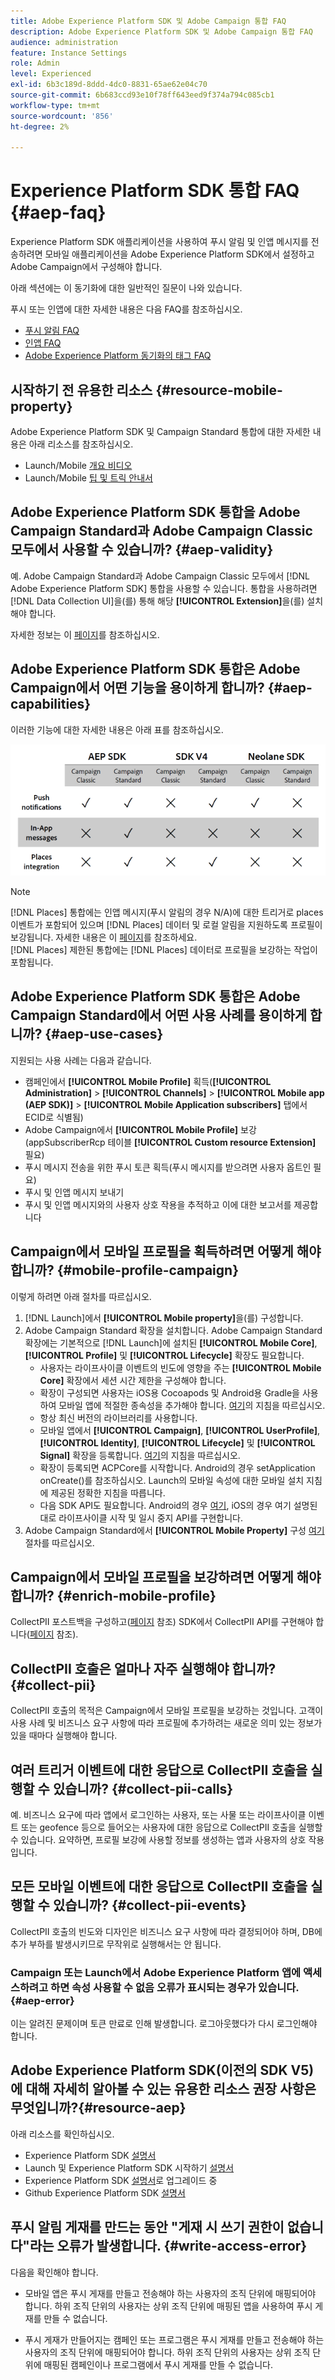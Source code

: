 ```yaml
---
title: Adobe Experience Platform SDK 및 Adobe Campaign 통합 FAQ
description: Adobe Experience Platform SDK 및 Adobe Campaign 통합 FAQ
audience: administration
feature: Instance Settings
role: Admin
level: Experienced
exl-id: 6b3c189d-8ddd-4dc0-8831-65ae62e04c70
source-git-commit: 6b683ccd93e10f78ff643eed9f374a794c085cb1
workflow-type: tm+mt
source-wordcount: '856'
ht-degree: 2%

---
```


# Experience Platform SDK 통합 FAQ {#aep-faq}

Experience Platform SDK 애플리케이션을 사용하여 푸시 알림 및 인앱 메시지를 전송하려면 모바일 애플리케이션을 Adobe Experience Platform SDK에서 설정하고 Adobe Campaign에서 구성해야 합니다.

아래 섹션에는 이 동기화에 대한 일반적인 질문이 나와 있습니다.

푸시 또는 인앱에 대한 자세한 내용은 다음 FAQ를 참조하십시오.

* [푸시 알림 FAQ](../../channels/using/about-push-notifications.md#push-faq)
* [인앱 FAQ](../../channels/using/in-app-faq.md)
* [Adobe Experience Platform 동기화의 태그 FAQ](../../administration/using/syncwithlaunch-faq.md)

## 시작하기 전 유용한 리소스 {#resource-mobile-property}

Adobe Experience Platform SDK 및 Campaign Standard 통합에 대한 자세한 내용은 아래 리소스를 참조하십시오.

* Launch/Mobile [개요 비디오](https://www.adobe.com/experience-platform/launch.html#acpl-mobile-video)
* Launch/Mobile [팁 및 트릭 안내서](https://www.adobe.com/content/dam/dx/us/en/products/experience-platform/launch-tag-manager/pdfs/adobe-cloud-platform-launch-tips-and-tricks-sheet.pdf)

## Adobe Experience Platform SDK 통합을 Adobe Campaign Standard과 Adobe Campaign Classic 모두에서 사용할 수 있습니까? {#aep-validity}

예. Adobe Campaign Standard과 Adobe Campaign Classic 모두에서 [!DNL Adobe Experience Platform SDK] 통합을 사용할 수 있습니다. 통합을 사용하려면 [!DNL Data Collection UI]을(를) 통해 해당 **[!UICONTROL Extension]**&#x200B;을(를) 설치해야 합니다.

자세한 정보는 이 [페이지](https://developer.adobe.com/client-sdks/documentation/adobe-campaign-standard)를 참조하십시오.

## Adobe Experience Platform SDK 통합은 Adobe Campaign에서 어떤 기능을 용이하게 합니까? {#aep-capabilities}

이러한 기능에 대한 자세한 내용은 아래 표를 참조하십시오.

![](assets/faq.png)

>[!NOTE]
>
>[!DNL Places] 통합에는 인앱 메시지(푸시 알림의 경우 N/A)에 대한 트리거로 places 이벤트가 포함되어 있으며 [!DNL Places] 데이터 및 로컬 알림을 지원하도록 프로필이 보강됩니다. 자세한 내용은 이 [페이지](../../channels/using/preparing-and-sending-an-in-app-message.md)를 참조하세요. <br>[!DNL Places] 제한된 통합에는 [!DNL Places] 데이터로 프로필을 보강하는 작업이 포함됩니다.

## Adobe Experience Platform SDK 통합은 Adobe Campaign Standard에서 어떤 사용 사례를 용이하게 합니까? {#aep-use-cases}

지원되는 사용 사례는 다음과 같습니다.

* 캠페인에서 **[!UICONTROL Mobile Profile]** 획득(**[!UICONTROL Administration]** > **[!UICONTROL Channels]** > **[!UICONTROL Mobile app (AEP SDK)]** > **[!UICONTROL Mobile Application subscribers]** 탭에서 ECID로 식별됨)
* Adobe Campaign에서 **[!UICONTROL Mobile Profile]** 보강(appSubscriberRcp 테이블 **[!UICONTROL Custom resource Extension]** 필요)
* 푸시 메시지 전송을 위한 푸시 토큰 획득(푸시 메시지를 받으려면 사용자 옵트인 필요)
* 푸시 및 인앱 메시지 보내기
* 푸시 및 인앱 메시지와의 사용자 상호 작용을 추적하고 이에 대한 보고서를 제공합니다

## Campaign에서 모바일 프로필을 획득하려면 어떻게 해야 합니까? {#mobile-profile-campaign}

이렇게 하려면 아래 절차를 따르십시오.

1. [!DNL Launch]에서 **[!UICONTROL Mobile property]**&#x200B;을(를) 구성합니다.
1. Adobe Campaign Standard 확장을 설치합니다. Adobe Campaign Standard 확장에는 기본적으로 [!DNL Launch]에 설치된 **[!UICONTROL Mobile Core]**, **[!UICONTROL Profile]** 및 **[!UICONTROL Lifecycle]** 확장도 필요합니다.
   * 사용자는 라이프사이클 이벤트의 빈도에 영향을 주는 **[!UICONTROL Mobile Core]** 확장에서 세션 시간 제한을 구성해야 합니다.
   * 확장이 구성되면 사용자는 iOS용 Cocoapods 및 Android용 Gradle을 사용하여 모바일 앱에 적절한 종속성을 추가해야 합니다. [여기](https://developer.adobe.com/client-sdks/documentation/adobe-campaign-standard)의 지침을 따르십시오.
   * 항상 최신 버전의 라이브러리를 사용합니다.
   * 모바일 앱에서 **[!UICONTROL Campaign]**, **[!UICONTROL UserProfile]**, **[!UICONTROL Identity]**, **[!UICONTROL Lifecycle]** 및 **[!UICONTROL Signal]** 확장을 등록합니다. [여기](https://developer.adobe.com/client-sdks/documentation/adobe-campaign-standard/#register-the-campaign-standard-extension-with-mobile-core)의 지침을 따르십시오.
   * 확장이 등록되면 ACPCore를 시작합니다. Android의 경우 setApplication onCreate()를 참조하십시오. Launch의 모바일 속성에 대한 모바일 설치 지침에 제공된 정확한 지침을 따릅니다.
   * 다음 SDK API도 필요합니다. Android의 경우 [여기](https://developer.adobe.com/client-sdks/documentation/mobile-core/lifecycle/android), iOS의 경우 여기 설명된 대로 라이프사이클 시작 및 일시 중지 API를 구현합니다.
1. Adobe Campaign Standard에서 **[!UICONTROL Mobile Property]** 구성 [여기](../../administration/using/configuring-a-mobile-application.md#channel-specific-config) 절차를 따르십시오.

## Campaign에서 모바일 프로필을 보강하려면 어떻게 해야 합니까? {#enrich-mobile-profile}

CollectPII 포스트백을 구성하고([페이지](../../administration/using/configuring-rules-launch.md#pii-postback) 참조) SDK에서 CollectPII API를 구현해야 합니다([페이지](https://developer.adobe.com/client-sdks/documentation/mobile-core/api-reference) 참조).

## CollectPII 호출은 얼마나 자주 실행해야 합니까? {#collect-pii}

CollectPII 호출의 목적은 Campaign에서 모바일 프로필을 보강하는 것입니다. 고객이 사용 사례 및 비즈니스 요구 사항에 따라 프로필에 추가하려는 새로운 의미 있는 정보가 있을 때마다 실행해야 합니다.

## 여러 트리거 이벤트에 대한 응답으로 CollectPII 호출을 실행할 수 있습니까? {#collect-pii-calls}

예. 비즈니스 요구에 따라 앱에서 로그인하는 사용자, 또는 사물 또는 라이프사이클 이벤트 또는 geofence 등으로 들어오는 사용자에 대한 응답으로 CollectPII 호출을 실행할 수 있습니다. 요약하면, 프로필 보강에 사용할 정보를 생성하는 앱과 사용자의 상호 작용입니다.

## 모든 모바일 이벤트에 대한 응답으로 CollectPII 호출을 실행할 수 있습니까? {#collect-pii-events}

CollectPII 호출의 빈도와 디자인은 비즈니스 요구 사항에 따라 결정되어야 하며, DB에 추가 부하를 발생시키므로 무작위로 실행해서는 안 됩니다.

### Campaign 또는 Launch에서 Adobe Experience Platform 앱에 액세스하려고 하면 속성 사용할 수 없음 오류가 표시되는 경우가 있습니다. {#aep-error}

이는 알려진 문제이며 토큰 만료로 인해 발생합니다. 로그아웃했다가 다시 로그인해야 합니다.

## Adobe Experience Platform SDK(이전의 SDK V5)에 대해 자세히 알아볼 수 있는 유용한 리소스 권장 사항은 무엇입니까?{#resource-aep}

아래 리소스를 확인하십시오.

* Experience Platform SDK [설명서](https://developer.adobe.com/client-sdks/documentation/)
* Launch 및 Experience Platform SDK 시작하기 [설명서](https://developer.adobe.com/client-sdks/documentation/getting-started/create-a-mobile-property/)
* Experience Platform SDK [설명서](https://developer.adobe.com/client-sdks/resources/upgrade-platform-sdks/)로 업그레이드 중
* Github Experience Platform SDK [설명서](https://github.com/Adobe-Marketing-Cloud/acp-sdks/)

## 푸시 알림 게재를 만드는 동안 &quot;게재 시 쓰기 권한이 없습니다&quot;라는 오류가 발생합니다. {#write-access-error}

다음을 확인해야 합니다.

* 모바일 앱은 푸시 게재를 만들고 전송해야 하는 사용자의 조직 단위에 매핑되어야 합니다. 하위 조직 단위의 사용자는 상위 조직 단위에 매핑된 앱을 사용하여 푸시 게재를 만들 수 없습니다.

* 푸시 게재가 만들어지는 캠페인 또는 프로그램은 푸시 게재를 만들고 전송해야 하는 사용자의 조직 단위에 매핑되어야 합니다. 하위 조직 단위의 사용자는 상위 조직 단위에 매핑된 캠페인이나 프로그램에서 푸시 게재를 만들 수 없습니다.
